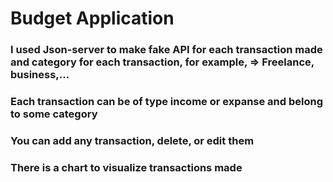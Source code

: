 # Budget Application

### I used Json-server to make fake API for each transaction made and category for each transaction, for example, => Freelance, business,...
### Each transaction can be of type income or expanse and belong to some category 
### You can add any transaction, delete, or edit them 
### There is a chart to visualize transactions made
